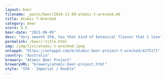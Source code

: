 ```yaml
---
layout: beer
filename: _posts/beer/2016-11-09-atomic-t-wrecked.md
title: Atomic T-Wrecked
category: beer
score: 8.5
beer-date: "2021-06-05"
desc: "Very smooth IPA, has that kind of botanical flavour that I love"
permalink: /beer/:title.html
img: /img/list/atomic-t-wrecked.jpeg
untappd: "https://untappd.com/b/atomic-beer-project-t-wrecked/4275171"
country: "Australia"
brewery: "Atomic Beer Project"
breweryURL: "brewery/atomic-beer-project.html"
style: "IPA - Imperial / Double"
---
```

